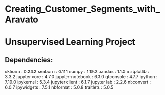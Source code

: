 # Creating_Customer_Segments_with_Aravato
# Unsupervised Learning Project
## Dependencies:
sklearn : 0.23.2
seaborn : 0.11.1
numpy : 1.19.2
pandas : 1.1.5
matplotlib : 3.3.2
jupyter core : 4.7.0
jupyter-notebook : 6.3.0
qtconsole : 4.7.7
ipython : 7.19.0
ipykernel : 5.3.4
jupyter client : 6.1.7
jupyter lab : 2.2.6
nbconvert : 6.0.7
ipywidgets : 7.5.1
nbformat : 5.0.8
traitlets : 5.0.5
